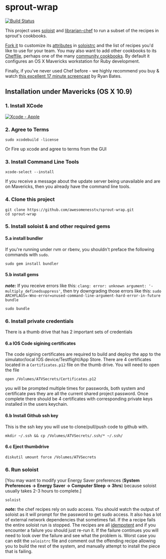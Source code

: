 # sprout-wrap

[![Build Status](https://travis-ci.org/pivotal-sprout/sprout-wrap.png?branch=master)](https://travis-ci.org/pivotal-sprout/sprout-wrap)

This project uses [soloist](https://github.com/mkocher/soloist) and [librarian-chef](https://github.com/applicationsonline/librarian-chef)
to run a subset of the recipes in sprout's cookbooks.

[Fork it](https://github.com/pivotal-sprout/sprout-wrap/fork) to 
customize its [attributes](http://docs.opscode.com/chef_overview_attributes.html) in [soloistrc](/soloistrc) and the list of recipes 
you'd like to use for your team. You may also want to add other cookbooks to its [Cheffile](/Cheffile), perhaps one 
of the many [community cookbooks](http://community.opscode.com/cookbooks). By default it configures an OS X 
Mavericks workstation for Ruby development.

Finally, if you've never used Chef before - we highly recommend you buy &amp; watch [this excellent 17 minute screencast](http://railscasts.com/episodes/339-chef-solo-basics) by Ryan Bates. 

## Installation under Mavericks (OS X 10.9)

### 1. Install XCode

[![Xcode - Apple](http://r.mzstatic.com/images/web/linkmaker/badge_macappstore-lrg.gif)](https://itunes.apple.com/us/app/xcode/id497799835?mt=12&uo=4)

### 2. Agree to Terms

    sudo xcodebuild -license
    
Or Fire up xcode and agree to terms from the GUI

### 3. Install Command Line Tools
  
    xcode-select --install

If you receive a message about the update server being unavailable and are on Mavericks, then you already have the command line tools.

### 4. Clone this project

    git clone https://github.com/awesomenesstv/sprout-wrap.git
    cd sprout-wrap

### 5. Install soloist & and other required gems

#### 5.a install bundler
If you're running under rvm or rbenv, you shouldn't preface the following commands with `sudo`.

`sudo gem install bundler`

#### 5.b install gems
***note:*** If you receive errors like this: `clang: error: unknown argument: '-multiply_definedsuppress'`, then try downgrading those errors like this: `sudo ARCHFLAGS=-Wno-error=unused-command-line-argument-hard-error-in-future bundle`

`sudo bundle`

### 6. Install private credentials
There is a thumb drive that has 2 important sets of credentials

#### 6.a IOS Code sigining certificates

The code signing certificates are required to build and deploy the app to the simulator/local IOS device/Testflight/App Store. There are 4 certificates located in a `Certificates.p12` file on the thumb drive.  You will need to open the file

`open /Volumes/ATVSecrets/Certificates.p12`

you will be prompted multiple times for passwords, both system and certificate pws they are all the current shared project password.  Once complete there should be 4 certificates with corresponding private keys installed in the users keychain.

#### 6.b Install Github ssh key

This is the ssh key you will use to clone/pull/push code to github with.

`mkdir ~/.ssh && cp /Volumes/ATVSecrets/.ssh/* ~/.ssh/`

#### 6.c Eject thumbdrive

`diskutil umount force /Volumes/ATVSecrets`

### 6. Run soloist

[You may want to modify your Energy Saver preferences (**System Preferences &rarr; Energy Saver &rarr; Computer Sleep &rarr; 3hrs**) because soloist usually takes 2-3 hours to complete.]

`soloist`

***note:*** the chef recipes rely on sudo access.  You should watch the output of soloist as it will prompt for the password to get sudo access.  It also has a lot of external network dependencies that sometimes fail. If the a recipe fails the entire soloist run is stopped.  The recipes are all [idempotent](http://en.wikipedia.org/wiki/Idempotence) and if you encounter a failure you should just re-run it.  If the failure continues you will need to look over the failure and see what the problem is.  Worst case you can edit the `soloistrc` file and comment out the offending recipe allowing you to build the rest of the system, and manually attempt to install the piece that is failing.

